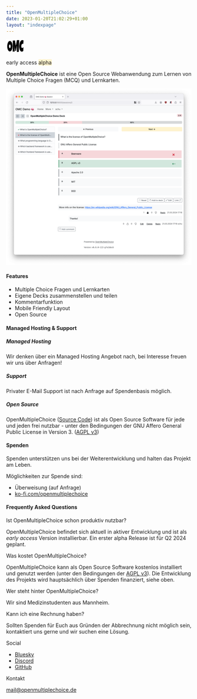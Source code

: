 ```yaml
---
title: "OpenMultipleChoice"
date: 2023-01-20T21:02:29+01:00
layout: "indexpage"
---
```


<img src="omc-white-bg.png" class="rounded mx-auto d-block" width=50 alt="OMC logo">

<p class="text-center text-muted">early access <span class="badge text-dark" style="background-color: #fff3cd !important;">alpha</span></p>

**OpenMultipleChoice** ist eine Open Source Webanwendung zum Lernen von Multiple
Choice Fragen (MCQ) und Lernkarten.

<div class="row mb-3">
    <div class="col-md">
        <img src="omc-screenshot.png" class="rounded mx-auto d-block img-fluid" alt="OMC Screenshot">
    </div>
</div>

<div class="row mb-3">
    <div class="col-md">
        <h4>Features</h4>
        <ul>
            <li>Multiple Choice Fragen und Lernkarten</li>
            <li>Eigene Decks zusammenstellen und teilen</li>
            <li>Kommentarfunktion</li>
            <li>Mobile Friendly Layout</li>
            <li>Open Source</li>
        </ul>
    </div>
</div>

<div class="row mb-3">
    <div class="col-md">
        <h4>Managed Hosting & Support</h4>
    </div>
</div>

<div class="row mb-3">
    <div class="col-md">
        <div class="card text-bg-light">
            <div class="card-body">
                <h5 class="card-title">Managed Hosting</h5>
                <p class="card-text">
Wir denken über ein Managed Hosting Angebot nach, bei Interesse freuen wir uns
über Anfragen!
                </p>
            </div>
        </div>
    </div>
</div>

<div class="row mb-3">
    <div class="col-md">
        <div class="card text-bg-light">
            <div class="card-body">
                <h5 class="card-title">Support</h5>
                <p class="card-text">
Privater E-Mail Support ist nach Anfrage auf Spendenbasis möglich.
                </p>
            </div>
        </div>
    </div>
</div>

<div class="row mb-3">
    <div class="col-md">
        <div class="card">
            <div class="card-body">
                <h5 class="card-title">Open Source</h5>
                <p class="card-text">
OpenMultipleChoice (<a href="https://github.com/openmultiplechoice/openmultiplechoice">Source
Code</a>) ist als Open Source Software für jede und jeden frei nutzbar
- unter den Bedingungen der GNU Affero General Public License in Version 3.
(<a href="https://www.gnu.org/licenses/agpl-3.0.en.html">AGPL v3</a>)
                </p>
            </div>
        </div>
    </div>
</div>

<div class="row mb-3">
    <div class="col-md">
        <h4>Spenden</h4>
        <p>Spenden unterstützen uns bei der Weiterentwicklung und halten das Projekt am Leben.</p>
        <p>Möglichkeiten zur Spende sind:</p>
        <ul>
            <li>Überweisung (auf Anfrage)</li>
            <li><a href="https://ko-fi.com/openmultiplechoice">ko-fi.com/openmultiplechoice</a></li>
        </ul>
    </div>
</div>

<div class="row mb-3">
    <div class="col-md">
        <h4>Frequently Asked Questions</h4>
    </div>
</div>

<div class="row mb-3">
    <div class="col-md-4">
        <p class="fw-bold">Ist OpenMultipleChoice schon produktiv nutzbar?</p>
    </div>
    <div class="col-md-8">
        <p>
OpenMultipleChoice befindet sich aktuell in aktiver Entwicklung und ist als
<i>early access</i> Version installierbar. Ein erster alpha Release ist
für Q2 2024 geplant.
        </p>
    </div>
</div>

<div class="row mb-3">
    <div class="col-md-4">
        <p class="fw-bold">Was kostet OpenMultipleChoice?</p>
    </div>
    <div class="col-md-8">
        <p>
OpenMultipleChoice kann als Open Source Software kostenlos installiert und genutzt werden
(unter den Bedingungen der <a href="https://www.gnu.org/licenses/agpl-3.0.en.html">AGPL v3</a>).
Die Entwicklung des Projekts wird hauptsächlich über Spenden finanziert, siehe
oben.
        </p>
    </div>
</div>

<div class="row mb-3">
    <div class="col-md-4">
        <p class="fw-bold">Wer steht hinter OpenMultipleChoice?</p>
    </div>
    <div class="col-md-8">
        <p>
Wir sind Medizinstudenten aus Mannheim.
        </p>
    </div>
</div>

<div class="row mb-3">
    <div class="col-md-4">
        <p class="fw-bold">Kann ich eine Rechnung haben?</p>
    </div>
    <div class="col-md-8">
        <p>
Sollten Spenden für Euch aus Gründen der Abbrechnung nicht möglich sein,
kontaktiert uns gerne und wir suchen eine Lösung.
        </p>
    </div>
</div>

<div class="row">
    <div class="col-md-4">
        <p>Social</p>
        <ul class="list-unstyled">
            <li><a href="https://bsky.app/profile/openmultiplechoice.bsky.social">Bluesky</a></li>
            <li><a href="https://discord.gg/NdvVNBN5Dh">Discord</a></li>
            <li><a href="https://github.com/openmultiplechoice/openmultiplechoice">GitHub</a></li>
        </ul>
    </div>
    <div class="col-md-4">
        <p>Kontakt</p>
        <p>
            <a href="mailto:mail@openmultiplechoice.de">mail@openmultiplechoice.de</a>
        </p>
    </div>
</div>
